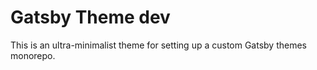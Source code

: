 # Gatsby Theme dev

This is an ultra-minimalist theme for setting up a custom Gatsby themes monorepo.
